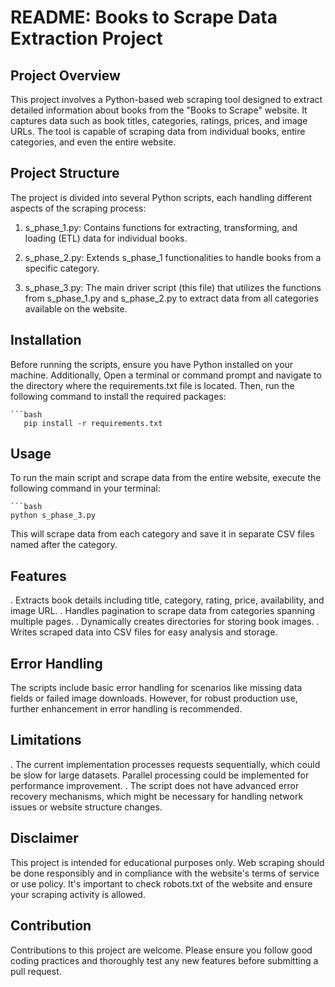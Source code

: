 # README: Books to Scrape Data Extraction Project

## Project Overview

This project involves a Python-based web scraping tool designed to extract detailed information about books from the "Books to Scrape" website. It captures data such as book titles, categories, ratings, prices, and image URLs. The tool is capable of scraping data from individual books, entire categories, and even the entire website.

## Project Structure

The project is divided into several Python scripts, each handling different aspects of the scraping process:

1. s_phase_1.py: Contains functions for extracting, transforming, and loading (ETL) data for individual books.

2. s_phase_2.py: Extends s_phase_1 functionalities to handle books from a specific category.

3. s_phase_3.py: The main driver script (this file) that utilizes the functions from s_phase_1.py and s_phase_2.py to extract data from all categories available on the website.

## Installation

Before running the scripts, ensure you have Python installed on your machine.
Additionally, Open a terminal or command prompt and navigate to the directory where the requirements.txt file is located. Then, run the following command to install the required packages:

    ```bash
       pip install -r requirements.txt

## Usage

To run the main script and scrape data from the entire website, execute the following command in your terminal:

    ```bash
    python s_phase_3.py

This will scrape data from each category and save it in separate CSV files named after the category.

## Features

. Extracts book details including title, category, rating, price, availability, and image URL.
. Handles pagination to scrape data from categories spanning multiple pages.
. Dynamically creates directories for storing book images.
. Writes scraped data into CSV files for easy analysis and storage.

## Error Handling

The scripts include basic error handling for scenarios like missing data fields or failed image downloads. However, for robust production use, further enhancement in error handling is recommended.

## Limitations

. The current implementation processes requests sequentially, which could be slow for large datasets. Parallel processing could be implemented for performance improvement.
. The script does not have advanced error recovery mechanisms, which might be necessary for handling network issues or website structure changes.

## Disclaimer

This project is intended for educational purposes only. Web scraping should be done responsibly and in compliance with the website's terms of service or use policy. It's important to check robots.txt of the website and ensure your scraping activity is allowed.

## Contribution

Contributions to this project are welcome. Please ensure you follow good coding practices and thoroughly test any new features before submitting a pull request.

